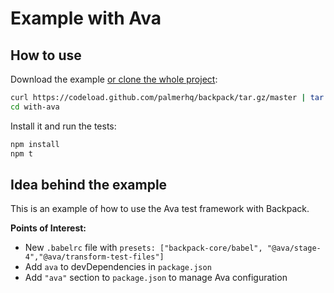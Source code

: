 # Example with Ava

## How to use

Download the example [or clone the whole project](https://github.com/palmerhq/backpack.git):

```bash
curl https://codeload.github.com/palmerhq/backpack/tar.gz/master | tar -xz --strip=2 backpack-master/examples/with-ava
cd with-ava
```

Install it and run the tests:

```bash
npm install
npm t
```

## Idea behind the example

This is an example of how to use the Ava test framework with Backpack.

**Points of Interest:**

 - New `.babelrc` file with `presets: ["backpack-core/babel", "@ava/stage-4","@ava/transform-test-files"]`
 - Add `ava` to devDependencies in `package.json`
 - Add `"ava"` section to `package.json` to manage Ava configuration
